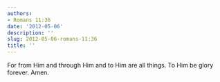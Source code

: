 ```yaml
---
authors:
- Romans 11:36
date: '2012-05-06'
description: ''
slug: 2012-05-06-romans-11:36
title: ''
---
```

For from Him and through Him and to Him are all things. To Him be glory forever. Amen.



